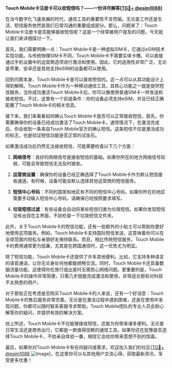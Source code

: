 **Touch Mobile卡注册卡可以收短信吗？——一份详尽解答[[TG💪+ @esim1088](https://t.me/s/esim1088)]**

在当今数字化飞速发展的时代，通信工具的重要性不言而喻。无论是工作还是生活，短信服务依然是我们日常沟通的重要组成部分。那么，问题来了：Touch Mobile卡注册卡是否能够接收短信呢？这是一个经常被用户提及的问题，今天就让我们来详细探讨一下。

首先，我们需要明确一点：Touch Mobile卡是一种虚拟SIM卡，它通过eSIM技术实现功能。与传统物理SIM卡不同，Touch Mobile卡不需要实体卡槽，可以直接通过手机设置中的运营商选项进行激活和使用。因此，它的适用性非常广泛，无论是苹果、安卓还是其他支持eSIM的设备都可以使用。

回到问题本身，Touch Mobile卡是可以接收短信的。这一点可以从其功能设计上得到解释。Touch Mobile卡作为一种移动通信工具，其核心功能之一就是提供短信服务。当你成功激活Touch Mobile卡后，你可以像使用普通SIM卡一样发送和接收短信。不过，这里有一个前提条件：你的设备必须支持eSIM，并且已经正确配置了Touch Mobile卡的相关信息。

接下来，我们来看看如何确认Touch Mobile卡是否可以正常接收短信。首先，你需要确保你的设备已经成功激活了Touch Mobile卡。通常情况下，在激活完成后，你会收到一条来自Touch Mobile官方的确认短信。这条短信不仅是激活成功的标志，也是验证短信功能是否正常的试金石。

如果激活成功后仍然无法接收短信，可能需要检查以下几个方面：

1. **网络信号**：良好的网络信号是接收短信的基础。如果你所在的地方网络信号较弱，可能会导致短信无法及时接收。
   
2. **运营商设置**：确保你的设备已经正确选择了Touch Mobile卡作为默认短信接收通道。有时候，设备可能会默认选择其他运营商的短信服务。

3. **短信中心号码**：不同的国家和地区有不同的短信中心号码。如果你所在的地区需要手动输入短信中心号码，请确保已经按照要求填写。

4. **垃圾短信过滤**：有些设备会自动将某些短信归类为垃圾短信。如果你发现短信没有出现在主界面，不妨检查一下垃圾短信文件夹。

此外，关于Touch Mobile卡的短信功能，还有一些额外的小贴士可以帮助你更好地使用这项服务。例如，Touch Mobile卡支持国际短信发送，这意味着你可以在全球范围内轻松与亲朋好友保持联系。而且，相比传统短信服务，Touch Mobile卡的费用通常更为低廉，尤其是在跨国通信时，这一优势尤为明显。

除了短信功能，Touch Mobile卡还提供了许多其他便利。比如，它支持多种语言的语音通话，让你无论身处何地都能顺畅交流。同时，Touch Mobile卡还具备数据流量功能，这使得你在旅行或出差时无需担心网络问题。更重要的是，Touch Mobile卡的操作非常简便，只需几步就能完成激活和使用，非常适合那些对科技不太熟悉的用户。

对于那些正在考虑是否购买Touch Mobile卡的人来说，还有一个好消息：Touch Mobile卡的售后服务非常完善。无论是在激活过程中遇到困难，还是在使用中发现问题，你都可以随时联系客服寻求帮助。Touch Mobile团队的专业人员会耐心解答你的疑问，并提供有效的解决方案。

综上所述，Touch Mobile卡不仅能够接收短信，还能为你带来诸多便利。无论是日常生活还是商务出行，它都是一款值得信赖的通信工具。如果你还在犹豫是否选择Touch Mobile卡，不妨亲自体验一番，相信它会给你带来意想不到的惊喜。

最后，如果你对Touch Mobile卡有任何疑问或需求，欢迎加入我们的社区[[TG💪+ @esim1088](https://t.me/s/esim1088) ![Image](https://i.postimg.cc/4NQfJmqS/Snipaste-2025-05-13-00-14-12.png)]，在这里你可以与其他用户交流心得，获取最新资讯，享受更多优惠！
